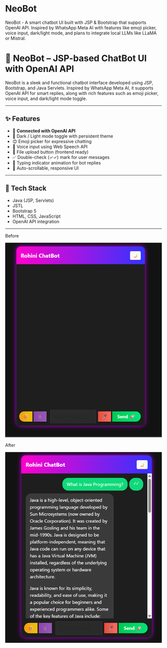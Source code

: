 # NeoBot
NeoBot - A smart chatbot UI built with JSP &amp; Bootstrap that supports OpenAI API. Inspired by WhatsApp Meta AI with features like emoji picker, voice input, dark/light mode, and plans to integrate local LLMs like LLaMA or Mistral.


# 🤖 NeoBot – JSP-based ChatBot UI with OpenAI API

NeoBot is a sleek and functional chatbot interface developed using JSP, Bootstrap, and Java Servlets. Inspired by WhatsApp Meta AI, it supports OpenAI API for smart replies, along with rich features such as emoji picker, voice input, and dark/light mode toggle.

---

## ✨ Features

- 🔗 **Connected with OpenAI API**
- 🌙 Dark / Light mode toggle with persistent theme
- 😊 Emoji picker for expressive chatting
- 🎤 Voice input using Web Speech API
- 📎 File upload button (frontend ready)
- ✅ Double-check (✓✓) mark for user messages
- 🧠 Typing indicator animation for bot replies
- 🔄 Auto-scrollable, responsive UI

---

## 🔧 Tech Stack

- Java (JSP, Servlets)
- JSTL
- Bootstrap 5
- HTML, CSS, JavaScript
- OpenAI API integration

---
Before 
<p align="center">
  <img src="src/Images/Screenshot (117).png" width="700" alt="NeoBot Chat UI" />
</p>

After
<p align="center">
  <img src="src/Images/Screenshot (115).png" width="700" alt="NeoBot Chat UI" />
</p>
